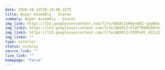 ```yaml
---
date: 2020-10-23T20:10:40.327Z
title: Wiper Assembly - Starex
summary: Wiper Assembly - Starex
img_link: https://lh3.googleusercontent.com/fife/ABSRlIoRHyn00Z-spqNSmzMD7Nx87SuCiLqXOLqKkrtJzbdWWT1A_Z7b3tjUwCOs__iwuJGF1p96dc5zz0KX67YZ2Blsy97U_2jkA5pHAfA_3-8s0Zdqcvc1VRePnIyIYZuArZH4J2yfQ6UtUU2v2zBZZsavLL05xCpeJqVnX4mKf8zRsBa7ZDlMag-nvcuX_gtBtcCO5rwU7X_4oObdrv-qAk2kQO-w6WRqOT_VF18P7paq0C1AaCkx5ORBAanStkLmeGvlf2aleCx2YWcdMXThJDJwdCP3CWOd-w8Yk6PK62GsKhcWzdNlZaDLAos3HnGYJS48nljy-11agmw6uJdWlVWGQDgZVwxVIuKE-ouDdgrJtneOIX9YPx95HUk3a-1E-_nhyXPiNJdxkFcRMW7ADno8DUP6b8n6h4EbRP6b1Wdd7LDEP-J2artPLzH1KFjDd7Q_8VXLyMONaF7I0XzUiS8Vh_Df9hsbOEY74VQqQMjfe6hEiOiJd69hh3JrGXL1J0KGRbQsg75L-1LZ1HZ51-vIK8NDhC8Of2DkIWZhLhmK_dYokhRHV2dYPBplFneJPE35HNnA11hMWTbD7CA4Gi-J64pfdLi9ron_Ck1k2HmFTM2jhcyIsoIgBxQ9uAk2TSl9nlqPHZTGlX062FO8yplBXV5oSrRUcO5XG0kM4JFElSuN616qy5lN8Zo3VywTgDfBmNCM142IMfCYhbW0ABczv02Aup7Zdg=w656-h666-ft
img_link2: https://lh3.googleusercontent.com/fife/ABSRlIrFlAFT0XMsDbY4nPnydU5zbso447A_N1NBG7nxRtKCMJrLBEUWl2WFaKAE4p8pJWZfmjDAtXnCa-vXNGfu6WncARcA1JBltool2FjKtjP5JgVXn_J0ek3vfSNV8LNjErzTHfA70PpkcNW_d7nNqxonOwM8W4jTjb5sQmcz6hzWwHJRcTDcSqYjD7kWFwtT0B6BJyRENc7YQyn6omlbP1GgZyPJ4CDUBbdsnjbpaD_09Xz6XLesXlLFveKt6dYpHmGwk9TNoQ6ALVl9fJI3GZqPshH-3lFQi5qm6w6RDjk-660T0qAEQzoHTaX61Ls62ZwGjOjTCtis5tu5RVztthB3AJtsEq5W9v0KLLVJkuV23-hJjmtgqZ4hnlz3Mj-TN4cpuHKVkJ7otFkHIPQeJeEJAu0UZ2LWZj_anyaIxO4tdhGXMAnm3dtg7c5jy0aqIIX20sl1Pq-u3j0MCpPfqTCHEbIR9dKBT6aaxK8Fyy66-DSNZRIOmKwX3sGj6Xbh9ZBIM2WgfCEp62LtF5Y7VPwXl4GWmcnI50IZ9FY2O29k-4LNX1Hg-VxoZG3YCF4_mdTD8fIZQ-gdoQ5KZY6Hn_C_2kMpOEgUGxMJemKct_nUg8pQju7GzA4lTXO9sEbrQ5xhbH0Xu4WgPfJw4NiiXHQqeCuY-Ou7BWZhqcFlNCdiPCh30NOLjVJhj-hsKii8iPtLzKTCknSvVNjdtrmog5VYw242Zrfcfw=w3000-h6495-ft
img_link3: https://lh3.googleusercontent.com/fife/ABSRlIrFIM7e9I_45CiZ0ucMbh9LVAPZJgJJ_LqynTezYHUYU78McT9jWnPZo6_SlJ5NYrn85VVl5E4in1OddrlN4p5DPc_4uMoBr9fUGkcwh4mEm-mEnk1IX_PN3qsSfo5NUDErhbvSRCyrMaE813-mD017tZoLshvIkKCdqkRjmGSA1_jYTJI9kiy0lvVciUoEHUmI9OdBwW4DBUAtIMvBa1zkylRNybgoy3Z12G4Ka2Te_2IOcdVMdQLe5Iaduk3w8SLtQlj7tACU77Fzn1klAqe9u-qXj0UuWMWz1fE9MOeKN2mjnfBdv8yPV7a5VP6-pW3AeH8xbkpAYm20Iym-6ezSTiaOrdcXHfPWM1pvdzx5MOtH2T-9WybC4onVqO88M9HRyvzQNrn4rOfGFwghY-1nDNtnEiAvvPvYLVkC4FzbVr1OZRqnOCQvZ5HHx3yrD0TDPIs_CwnLcIJOj1F3l5rpON2YgIVsihIty-TyAOqLyzNXOl1oKtozZQ-wLXxndf_VfZvtHa8APiH9Jd8vtlN6WieixwpiTNpxQ8zWb-4Y7VCNZ5C7zLglM_qanWPO4yNuMAp0kEIdvFR7_vsuXs2HBDlNT5YfrQPR2kvnMX30ND0Kiwv_TCANWVQd_LdMHK5_7WVYe-tYPybAyIU53BX_3p5_y71VaBjLubRWCvNzYPTIvCtp8D2xJlP4avqaf9pWl5VjkB2frl8-gBxYPMiDndBC9RoG3A=w656-h666-ft
img_link4: ""
type: exterior
status: surplus
source_link: ""
live_link: ""
homepage: "false"
---
```

